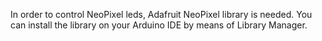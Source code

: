 In order to control NeoPixel leds, Adafruit NeoPixel library is needed.
You can install the library on your Arduino IDE by means of Library Manager.


